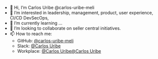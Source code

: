 - 👋 Hi, I’m Carlos Uribe @carlos-uribe-meli
- 👀 I’m interested in leadership, management, product, user experience, CI/CD DevSecOps, 
- 🌱 I’m currently learning ...
- 💞️ I’m looking to collaborate on seller central initiatives.
- 📫 How to reach me:
  - GitHub: [@carlos-uribe-meli](https://github.com/carlos-uribe-meli/carlos-uribe-meli)
  - Slack: [@Carlos Uribe](https://meli.enterprise.slack.com/team/U01UJEYF9L0)
  - Workplace: [@Carlos Uribe@Carlos Uribe](https://meli.workplace.com/profile.php?id=100066381023141)

<!---
carlos-uribe-meli/carlos-uribe-meli is a ✨ special ✨ repository because its `README.md` (this file) appears on your GitHub profile.
You can click the Preview link to take a look at your changes.
--->
